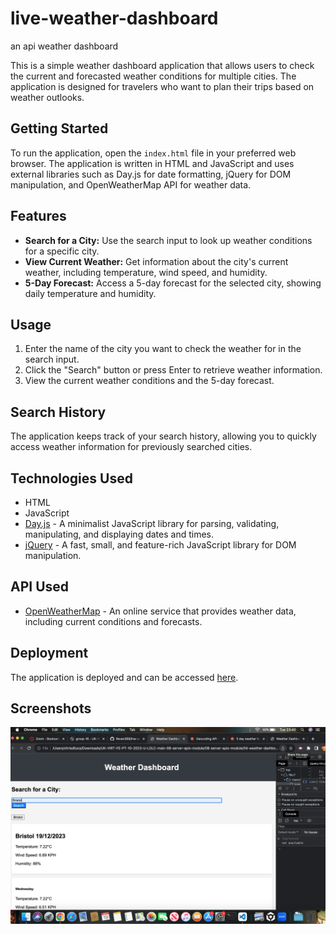 # live-weather-dashboard
an api weather dashboard


This is a simple weather dashboard application that allows users to check the current and forecasted weather conditions for multiple cities. The application is designed for travelers who want to plan their trips based on weather outlooks.

## Getting Started

To run the application, open the `index.html` file in your preferred web browser. The application is written in HTML and JavaScript and uses external libraries such as Day.js for date formatting, jQuery for DOM manipulation, and OpenWeatherMap API for weather data.

## Features

- **Search for a City:** Use the search input to look up weather conditions for a specific city.
- **View Current Weather:** Get information about the city's current weather, including temperature, wind speed, and humidity.
- **5-Day Forecast:** Access a 5-day forecast for the selected city, showing daily temperature and humidity.

## Usage

1. Enter the name of the city you want to check the weather for in the search input.
2. Click the "Search" button or press Enter to retrieve weather information.
3. View the current weather conditions and the 5-day forecast.

## Search History

The application keeps track of your search history, allowing you to quickly access weather information for previously searched cities.

## Technologies Used

- HTML
- JavaScript
- [Day.js](https://day.js.org) - A minimalist JavaScript library for parsing, validating, manipulating, and displaying dates and times.
- [jQuery](https://jquery.com) - A fast, small, and feature-rich JavaScript library for DOM manipulation.

## API Used

- [OpenWeatherMap](https://openweathermap.org) - An online service that provides weather data, including current conditions and forecasts.

## Deployment

The application is deployed and can be accessed [here](#https://revan369.github.io/live-weather-dashboard/).

## Screenshots

![Weather Dashboard Screenshot](Screenshot%202023-12-19%20at%2023.40.07.png)